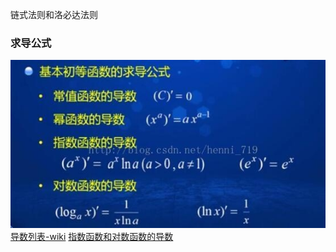 链式法则和洛必达法则
### 求导公式
![](./_image/2018-09-14-16-21-04.jpg)
[导数列表-wiki](https://zh.wikipedia.org/wiki/%E5%AF%BC%E6%95%B0%E5%88%97%E8%A1%A8)
[指数函数和对数函数的导数](https://blog.csdn.net/sunbobosun56801/article/details/77892409)
